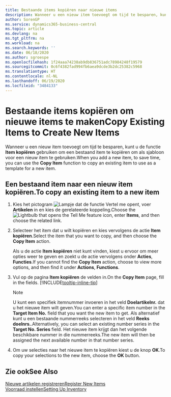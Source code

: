 ```yaml
---
title: Bestaande items kopiëren naar nieuwe items
description: Wanneer u een nieuw item toevoegt om tijd te besparen, kunt u de functie Item kopiëren gebruiken om een bestaand item te kopiëren om als sjabloon voor een nieuw item te gebruiken.
author: SorenGP
ms.service: dynamics365-business-central
ms.topic: article
ms.devlang: na
ms.tgt_pltfrm: na
ms.workload: na
ms.search.keywords: ''
ms.date: 06/18/2020
ms.author: sgroespe
ms.openlocfilehash: 1f24aaa74238ab9db836751adc78984248f19579
ms.sourcegitcommit: 0c6f4382fad994fb6aea9dcde3b2dc25382c5968
ms.translationtype: HT
ms.contentlocale: nl-NL
ms.lasthandoff: 06/19/2020
ms.locfileid: "3484133"
---
```

# <a name="copy-existing-items-to-create-new-items"></a><span data-ttu-id="50aec-103">Bestaande items kopiëren om nieuwe items te maken</span><span class="sxs-lookup"><span data-stu-id="50aec-103">Copy Existing Items to Create New Items</span></span>

<span data-ttu-id="50aec-104">Wanneer u een nieuw item toevoegt om tijd te besparen, kunt u de functie **Item kopiëren** gebruiken om een bestaand item te kopiëren om als sjabloon voor een nieuw item te gebruiken.</span><span class="sxs-lookup"><span data-stu-id="50aec-104">When you add a new item, to save time, you can use the **Copy Item** function to copy an existing item to use as a template for a new item.</span></span>  

## <a name="to-copy-an-existing-item-to-a-new-item"></a><span data-ttu-id="50aec-105">Een bestaand item naar een nieuw item kopiëren.</span><span class="sxs-lookup"><span data-stu-id="50aec-105">To copy an existing item to a new item</span></span>

1. <span data-ttu-id="50aec-106">Kies het pictogram ![Lampje dat de functie Vertel me opent](media/ui-search/search_small.png "Vertel me wat u wilt doen"), voer **Artikelen** in en kies de gerelateerde koppeling.</span><span class="sxs-lookup"><span data-stu-id="50aec-106">Choose the ![Lightbulb that opens the Tell Me feature](media/ui-search/search_small.png "Tell me what you want to do") icon, enter **Items**, and then choose the related link.</span></span>  
2. <span data-ttu-id="50aec-107">Selecteer het item dat u wilt kopiëren en kies vervolgens de actie **Item kopiëren**.</span><span class="sxs-lookup"><span data-stu-id="50aec-107">Select the item that you want to copy, and then choose the **Copy Item** action.</span></span>  

    <span data-ttu-id="50aec-108">Als u de actie **Item kopiëren** niet kunt vinden, kiest u ervoor om meer opties weer te geven en zoekt u de actie vervolgens onder **Acties**, **Functies**.</span><span class="sxs-lookup"><span data-stu-id="50aec-108">If you cannot find the **Copy Item** action, choose to view more options, and then find it under **Actions**, **Functions**.</span></span>  

3. <span data-ttu-id="50aec-109">Vul op de pagina **Item kopiëren** de velden in.</span><span class="sxs-lookup"><span data-stu-id="50aec-109">On the **Copy Item** page, fill in the fields.</span></span> [!INCLUDE[tooltip-inline-tip](includes/tooltip-inline-tip_md.md)]

    > [!NOTE]  
    > <span data-ttu-id="50aec-110">U kunt een specifiek itemnummer invoeren in het veld **Doelartikelnr.** dat u het nieuwe item wilt geven.</span><span class="sxs-lookup"><span data-stu-id="50aec-110">You can enter a specific item number in the **Target Item No.** field that you want the new item to get.</span></span> <span data-ttu-id="50aec-111">Als alternatief kunt u een bestaande nummerreeks selecteren in het veld **Reeks doelnrs.**.</span><span class="sxs-lookup"><span data-stu-id="50aec-111">Alternatively, you can select an existing number series in the **Target No. Series** field.</span></span> <span data-ttu-id="50aec-112">Het nieuwe item krijgt dan het volgende beschikbare nummer in die nummerreeks.</span><span class="sxs-lookup"><span data-stu-id="50aec-112">The new item will then be assigned the next available number in that number series.</span></span>  

4. <span data-ttu-id="50aec-113">Om uw selecties naar het nieuwe item te kopiëren kiest u de knop **OK**.</span><span class="sxs-lookup"><span data-stu-id="50aec-113">To copy your selections to the new item, choose the **OK** button.</span></span>  

## <a name="see-also"></a><span data-ttu-id="50aec-114">Zie ook</span><span class="sxs-lookup"><span data-stu-id="50aec-114">See Also</span></span>

[<span data-ttu-id="50aec-115">Nieuwe artikelen registreren</span><span class="sxs-lookup"><span data-stu-id="50aec-115">Register New Items</span></span>](inventory-how-register-new-items.md)  
[<span data-ttu-id="50aec-116">Voorraad instellen</span><span class="sxs-lookup"><span data-stu-id="50aec-116">Setting Up Inventory</span></span>](inventory-setup-inventory.md)  
